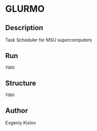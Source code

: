 # GLURMO

## Description

Task Scheduler for MSU supercomputers

## Run

`TODO`

## Structure

`TODO`

## Author

Evgeniy Kislov